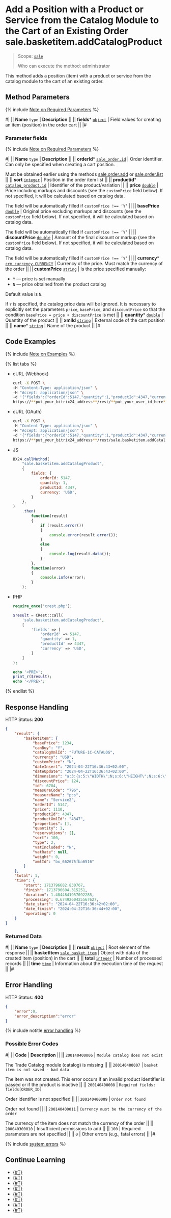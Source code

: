 # Add a Position with a Product or Service from the Catalog Module to the Cart of an Existing Order sale.basketitem.addCatalogProduct

> Scope: [`sale`](../../scopes/permissions.md)
>
> Who can execute the method: administrator

This method adds a position (item) with a product or service from the catalog module to the cart of an existing order.

## Method Parameters

{% include [Note on Required Parameters](../../../_includes/required.md) %}

#|
|| **Name**
`type` | **Description** ||
|| **fields***
[`object`](../../data-types.md) | Field values for creating an item (position) in the order cart ||
|#

### Parameter fields

{% include [Note on Required Parameters](../../../_includes/required.md) %}

#|
|| **Name**
`type` | **Description** ||
|| **orderId***
[`sale_order.id`](../data-types.md) | Order identifier. Can only be specified when creating a cart position.

Must be obtained earlier using the methods [sale.order.add](../order/sale-order-add.md) or [sale.order.list](../order/sale-order-list.md)
 ||
|| **sort**
[`integer`](../../data-types.md) | Position in the order item list ||
|| **productid***
[`catalog_product.id`](../../catalog/data-types.md#catalog_product) | Identifier of the product/variation
||
|| **price**
[`double`](../../data-types.md) | Price including markups and discounts (see the `customPrice` field below). If not specified, it will be calculated based on catalog data.

The field will be automatically filled if `customPrice !== ‘Y’`
 ||
|| **basePrice**
[`double`](../../data-types.md) | Original price excluding markups and discounts (see the `customPrice` field below). If not specified, it will be calculated based on catalog data.

The field will be automatically filled if `customPrice !== ‘Y’`
 ||
|| **discountPrice**
[`double`](../../data-types.md) | Amount of the final discount or markup (see the `customPrice` field below). If not specified, it will be calculated based on catalog data.

The field will be automatically filled if `customPrice !== ‘Y’`
 ||
|| **currency***
[`crm_currency.CURRENCY`](../../crm/data-types.md) | Currency of the price. Must match the currency of the order ||
|| **customPrice**
[`string`](../../data-types.md) | Is the price specified manually:
- `Y` — price is set manually
- `N` — price obtained from the product catalog

Default value is `N`.

If `Y` is specified, the catalog price data will be ignored. It is necessary to explicitly set the parameters `price`, `basePrice`, and `discountPrice` so that the condition `basePrice = price + discountPrice` is met
 ||
|| **quantity***
[`double`](../../data-types.md) | Quantity of the product ||
|| **xmlId**
[`string`](../../data-types.md) | External code of the cart position ||
|| **name***
[`string`](../../data-types.md) | Name of the product ||
|#

## Code Examples

{% include [Note on Examples](../../../_includes/examples.md) %}

{% list tabs %}

- cURL (Webhook)

    ```bash
    curl -X POST \
    -H "Content-Type: application/json" \
    -H "Accept: application/json" \
    -d '{"fields":{"orderId":5147,"quantity":1,"productId":4347,"currency":"USD"}}' \
    https://**put_your_bitrix24_address**/rest/**put_your_user_id_here**/**put_your_webhook_here**/sale.basketitem.addCatalogProduct
    ```

- cURL (OAuth)

    ```bash
    curl -X POST \
    -H "Content-Type: application/json" \
    -H "Accept: application/json" \
    -d '{"fields":{"orderId":5147,"quantity":1,"productId":4347,"currency":"USD"},"auth":"**put_access_token_here**"}' \
    https://**put_your_bitrix24_address**/rest/sale.basketitem.addCatalogProduct
    ```

- JS

    ```js
    BX24.callMethod(
        "sale.basketitem.addCatalogProduct",
        {
            fields: {
                orderId: 5147,
                quantity: 1,
                productId: 4347,
                currency: 'USD',
            }
        },
    )
        .then(
            function(result)
            {
                if (result.error())
                {
                    console.error(result.error());
                }
                else
                {
                    console.log(result.data());
                }
            },
            function(error)
            {
                console.info(error);
            }
        );
    ```

- PHP

    ```php
    require_once('crest.php');

    $result = CRest::call(
        'sale.basketitem.addCatalogProduct',
        [
            'fields' => [
                'orderId' => 5147,
                'quantity' => 1,
                'productId' => 4347,
                'currency' => 'USD',
            ]
        ]
    );

    echo '<PRE>';
    print_r($result);
    echo '</PRE>';
    ```

{% endlist %}

## Response Handling

HTTP Status: **200**

```json
{
    "result": {
        "basketItem": {
            "basePrice": 1234,
            "canBuy": "Y",
            "catalogXmlId": "FUTURE-1C-CATALOG",
            "currency": "USD",
            "customPrice": "N",
            "dateInsert": "2024-04-22T16:36:43+02:00",
            "dateUpdate": "2024-04-22T16:36:43+02:00",
            "dimensions": "a:3:{s:5:\"WIDTH\";N;s:6:\"HEIGHT\";N;s:6:\"LENGTH\";N;}",
            "discountPrice": 124,
            "id": 6784,
            "measureCode": "796",
            "measureName": "pcs",
            "name": "Service2",
            "orderId": 5147,
            "price": 1110,
            "productId": 4347,
            "productXmlId": "4347",
            "properties": [],
            "quantity": 1,
            "reservations": [],
            "sort": 100,
            "type": 2,
            "vatIncluded": "N",
            "vatRate": null,
            "weight": 0,
            "xmlId": "bx_662675fba6516"
        }
    },
    "total": 1,
    "time": {
        "start": 1713796602.830767,
        "finish": 1713796604.315251,
        "duration": 1.4844841957092285,
        "processing": 0.6749260425567627,
        "date_start": "2024-04-22T16:36:42+02:00",
        "date_finish": "2024-04-22T16:36:44+02:00",
        "operating": 0
    }
}
```

### Returned Data

#|
|| **Name**
`type` | **Description** ||
|| **result**
[`object`](../../data-types.md) | Root element of the response ||
|| **basketItem**
[`sale_basket_item`](../data-types.md) | Object with data of the created item (position) in the cart ||
|| **total**
[`integer`](../../data-types.md) | Number of processed records ||
|| **time**
[`time`](../../data-types.md) | Information about the execution time of the request ||
|#

## Error Handling

HTTP Status: **400**

```json
{
    "error":0,
    "error_description":"error"
}
```

{% include notitle [error handling](../../../_includes/error-info.md) %}

### Possible Error Codes

#|
|| **Code** | **Description** ||
|| `200140400006` | `Module catalog does not exist`

The Trade Catalog module (catalog) is missing
|| 
|| `200140400007` | `basket item is not saved - bad data`

The item was not created. This error occurs if an invalid product identifier is passed or if the product is inactive
|| 
|| `200140400008` | `Required fields: fields[ORDER_ID]`

Order identifier is not specified
|| 
|| `200140400009` | `Order not found`

Order not found
|| 
|| `200140400011` | `Currency must be the currency of the order`

The currency of the item does not match the currency of the order
|| 
|| `200040300010` | Insufficient permissions to add
|| 
|| `100` | Required parameters are not specified
||
|| `0` | Other errors (e.g., fatal errors)
|| 
|#

{% include [system errors](../../../_includes/system-errors.md) %}

## Continue Learning

- [{#T}](./sale-basket-item-add.md)
- [{#T}](./sale-basket-item-update.md)
- [{#T}](./sale-basket-item-get.md)
- [{#T}](./sale-basket-item-list.md)
- [{#T}](./sale-basket-item-delete.md)
- [{#T}](./sale-basket-item-get-fields.md)
- [{#T}](./sale-basket-item-update-catalog-product.md)
- [{#T}](./sale-basket-item-get-catalog-product-fields.md)